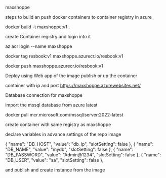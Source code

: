 maxshoppe

steps to build an push docker containers to container registry in azure

docker build -t maxshoppe:v1 .

create Container registry and login into it

az acr login --name maxshoppe

docker tag resbook:v1 maxshoppe.azurecr.io/resbook:v1

docker push maxshoppe.azurecr.io/resbook:v1

Deploy using Web app of the image publish or up the container

container with ip and port https://maxshoppe.azurewebsites.net/

Database connection for maxshoppe

import the mssql database from azure latest

docker pull mcr.microsoft.com/mssql/server:2022-latest

create container with same registry as maxshoppe

declare variables in advance settings of the repo image

{ "name": "DB_HOST", "value": "db_ip", "slotSetting": false }, { "name": "DB_NAME", "value": "mydb", "slotSetting": false }, { "name": "DB_PASSWORD", "value": "Admin@1234", "slotSetting": false }, { "name": "DB_USER", "value": "sa", "slotSetting": false },

and publish and create instance from the image
